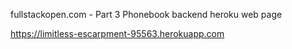 fullstackopen.com - Part 3
Phonebook backend heroku web page

https://limitless-escarpment-95563.herokuapp.com
